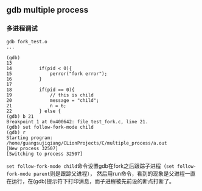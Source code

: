 ## gdb multiple process

### 多进程调试

    gdb fork_test.o
    ...
    
    (gdb) 
    13      
    14          if(pid < 0){
    15              perror("fork error");
    16          }
    17      
    18          if(pid == 0){
    19              // this is child
    20              message = "child";
    21              n = 6;
    22          } else {
    (gdb) b 21
    Breakpoint 1 at 0x400642: file test_fork.c, line 21.
    (gdb) set follow-fork-mode child
    (gdb) r
    Starting program: /home/guangsujiqiang/CLionProjects/C/multiple_process/a.out 
    [New process 32507]
    [Switching to process 32507]
    
`set follow-fork-mode child`命令设置gdb在fork之后跟踪子进程（`set follow-fork-mode parent`则是跟踪父进程），
然后用run命令，看到的现象是父进程一直在运行，在(gdb)提示符下打印消息，而子进程被先前设的断点打断了。